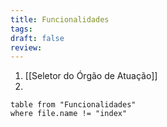 ```yaml
---
title: Funcionalidades
tags: 
draft: false
review:
---
```

1. [[Seletor do Órgão de Atuação]]
2. 
```dataview
table from "Funcionalidades"
where file.name != "index"
```
